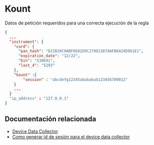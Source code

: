 # Kount 


Datos de petición requeridos para una correcta ejecución de la regla 

```json
{
  ...
  "instrument": {
    "card": {
      "pan_hash": "D21B10C0ABF0E02D9C279D13878AFB8424D961E1",
      "expiration_date": "12/22",
      "bin": "530691",
      "last_4": "5293"
    },
    "kount" :{
        "session" : "abcdefg12345abababab123456789012"
    }
    ...
  }
  "ip_address" : "127.0.0.1"
}
```


## Documentación relacionada 

* [Device Data Collector](https://developer.kount.com/hc/en-us/articles/6731598562836-How-to-Integrate-the-Kount-Web-Client-for-Device-Data-Collection-into-Your-Website)
* [Como generar id de sesión para el device data collector](https://developer.kount.com/hc/en-us/articles/4411121644820-How-to-Create-a-Session-ID-for-the-Device-Data-Collector-DDC-)